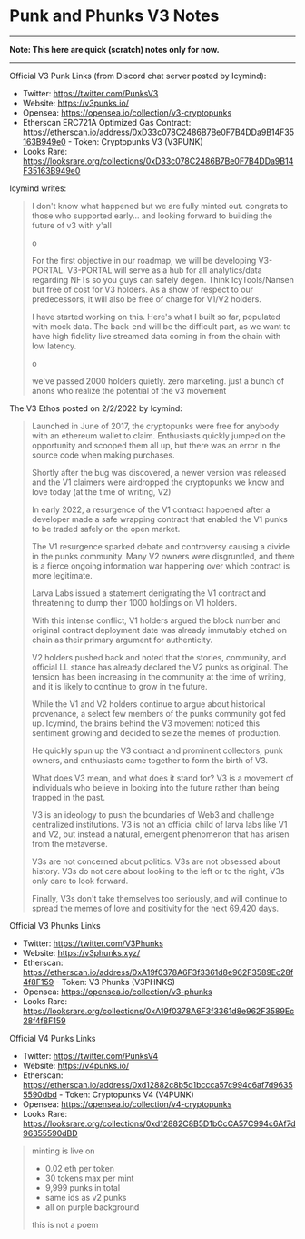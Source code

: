 # Punk and Phunks V3 Notes


---

**Note: This here are quick (scratch) notes only for now.**

---

Official V3 Punk Links (from Discord chat server posted by Icymind):

- Twitter: https://twitter.com/PunksV3
- Website: https://v3punks.io/
- Opensea: https://opensea.io/collection/v3-cryptopunks
- Etherscan ERC721A Optimized Gas Contract: https://etherscan.io/address/0xD33c078C2486B7Be0F7B4DDa9B14F35163B949e0 - Token: Cryptopunks V3 (V3PUNK)
- Looks Rare: https://looksrare.org/collections/0xD33c078C2486B7Be0F7B4DDa9B14F35163B949e0 

Icymind writes:

> I don't know what happened but we are fully minted out. 
> congrats to those who supported early... and looking forward to building the future of v3 with y'all
>   
>   o
>
> For the first objective in our roadmap, we will be developing V3-PORTAL. 
> V3-PORTAL will serve as a hub for all analytics/data regarding NFTs so you guys can safely degen. 
> Think IcyTools/Nansen but free of cost for V3 holders. As a show of respect to our predecessors, 
> it will also be free of charge for V1/V2 holders. 
>
> I have started working on this. Here's what I built so far, populated with mock data. 
> The back-end will be the difficult part, as we want to have high fidelity
>  live streamed data coming in from the chain with low latency.
> 
>  o
>  
> we've passed 2000 holders quietly. 
> zero marketing. just a bunch of anons who realize the potential of the v3 movement
>

The V3 Ethos posted on 2/2/2022 by Icymind:

> Launched in June of 2017, the cryptopunks were free for anybody with an ethereum wallet to claim. 
> Enthusiasts quickly jumped on the opportunity and scooped them all up, but there was an error in the source code when making purchases.
>
> Shortly after the bug was discovered, a newer version was released and the V1 claimers
>  were airdropped the cryptopunks we know and love today (at the time of writing, V2)
>
> In early 2022, a resurgence of the V1 contract happened after a developer made 
> a safe wrapping contract that enabled the V1 punks to be traded safely on the open market.
>
> The V1 resurgence sparked debate and controversy causing a divide in the punks community. 
> Many V2 owners were disgruntled, and there is a fierce ongoing information war happening over which contract is more legitimate.
>
> Larva Labs issued a statement denigrating the V1 contract and threatening to dump their 1000 holdings on V1 holders.
>
> With this intense conflict, V1 holders argued the block number 
> and original contract deployment date was already immutably etched on chain as their primary argument for authenticity.
>
> V2 holders pushed back and noted that the stories, community, 
> and official LL stance has already declared the V2 punks as original. 
> The tension has been increasing in the community at the time of writing, and it is likely to continue to grow in the future.
>
> While the V1 and V2 holders continue to argue about historical provenance, 
> a select few members of the punks community got fed up. 
> Icymind, the brains behind the V3 movement noticed this sentiment growing and decided to seize the memes of production.
>
> He quickly spun up the V3 contract and prominent collectors, punk owners, and enthusiasts
>  came together to form the birth of V3.
>
> What does V3 mean, and what does it stand for? 
> V3 is a movement of individuals who believe in looking into the future rather than being trapped in the past.
>
> V3 is an ideology to push the boundaries of Web3 and challenge centralized institutions. 
> V3 is not an official child of larva labs like V1 and V2, but instead a natural, emergent phenomenon that has arisen from the metaverse.
>
> V3s are not concerned about politics. V3s are not obsessed about history. 
> V3s do not care about looking to the left or to the right, V3s only care to look forward.
>
> Finally, V3s don't take themselves too seriously, 
> and will continue to spread the memes of love and positivity for the next 69,420 days.







Official V3 Phunks Links

- Twitter: https://twitter.com/V3Phunks
- Website: https://v3phunks.xyz/
- Etherscan: https://etherscan.io/address/0xA19f0378A6F3f3361d8e962F3589Ec28f4f8F159 - Token: V3 Phunks (V3PHNKS)
- Opensea: https://opensea.io/collection/v3-phunks
- Looks Rare: https://looksrare.org/collections/0xA19f0378A6F3f3361d8e962F3589Ec28f4f8F159 

Official V4 Punks Links

- Twitter: https://twitter.com/PunksV4 
- Website: https://v4punks.io/
- Etherscan: https://etherscan.io/address/0xd12882c8b5d1bccca57c994c6af7d96355590dbd - Token: Cryptopunks V4 (V4PUNK)
- Opensea: https://opensea.io/collection/v4-cryptopunks
- Looks Rare: https://looksrare.org/collections/0xd12882C8B5D1bCcCA57C994c6Af7d96355590dBD

> minting is live on  
> 
> - 0.02 eth per token
> - 30 tokens max per mint
> - 9,999 punks in total
> - same ids as v2 punks
> - all on purple background
>
> this is not a poem

